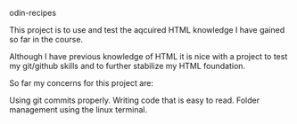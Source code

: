 odin-recipes

This project is to use and test the aqcuired HTML knowledge I have gained so far in the course.

Although I have previous knowledge of HTML it is nice with a project to test my git/github skills and to further stabilize my HTML foundation.

So far my concerns for this project are:

Using git commits properly.
Writing code that is easy to read.
Folder management using the linux terminal.


